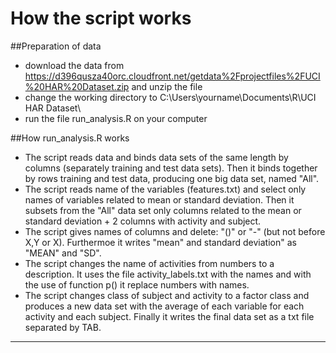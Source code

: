 How the script works
===================
##Preparation of data

- download the data from https://d396qusza40orc.cloudfront.net/getdata%2Fprojectfiles%2FUCI%20HAR%20Dataset.zip and unzip the file
- change the working directory to C:\Users\yourname\Documents\R\UCI HAR Dataset\
- run the file run_analysis.R on your computer


##How run_analysis.R works
- The script reads data and binds data sets of the same length by columns (separately training and test data sets). Then it binds together by rows training and test data, producing one big data set, named "All".
- The script reads name of the variables (features.txt) and select only names of variables related to mean or standard deviation. Then it subsets from the "All" data set only columns related to the mean or standard deviation + 2 columns with activity and subject.
- The script gives names of columns and delete: "()" or "-" (but not before X,Y or X). Furthermoe it writes "mean" and standard deviation" as "MEAN" and "SD".
- The script changes the name of activities from numbers to a description. It uses the file activity_labels.txt with the names and with the use of function p() it replace numbers with names.
- The script changes class of subject and activity to a factor class and produces a new data set with the average of each variable for each activity and each subject. Finally it writes the final data set as a txt file separated by TAB.

***
